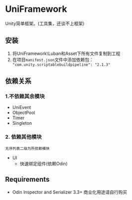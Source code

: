 # UniFramework

Unity简单框架。(工具集，还谈不上框架)

## 安装
1. 将UniFramework\Luban和Asset下所有文件复制到工程
2. 在项目`manifest.json`文件中添加依赖包：` "com.unity.scriptablebuildpipeline": "2.1.3"`

## 依赖关系

### 1.不依赖其余模块

- UniEvent
- ObjectPool
- Timer
- Singleton

### 2. 依赖其他模块

`无序列表二级为所依赖模块`

- UI
  - 快速绑定组件(依赖Odin)

## Requirements

- Odin Inspector and Serializer 3.3+ 商业化用途请自行购买
